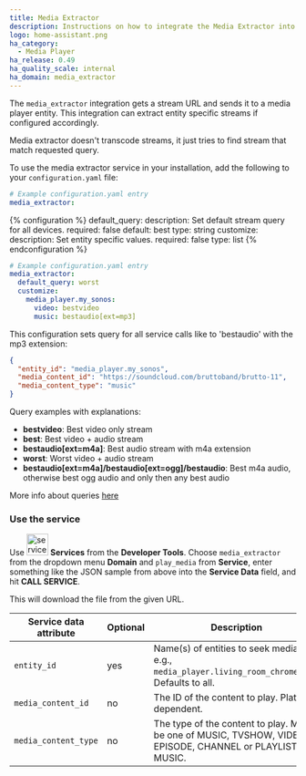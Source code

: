 ```yaml
---
title: Media Extractor
description: Instructions on how to integrate the Media Extractor into Home Assistant.
logo: home-assistant.png
ha_category:
  - Media Player
ha_release: 0.49
ha_quality_scale: internal
ha_domain: media_extractor
---
```


The `media_extractor` integration gets a stream URL and sends it to a media player entity. This integration can extract entity specific streams if configured accordingly.

<div class='note'>
Media extractor doesn't transcode streams, it just tries to find stream that match requested query.
</div>

To use the media extractor service in your installation, add the following to your `configuration.yaml` file:

```yaml
# Example configuration.yaml entry
media_extractor:
```

{% configuration %}
default_query:
  description: Set default stream query for all devices.
  required: false
  default: best
  type: string
customize:
  description: Set entity specific values.
  required: false
  type: list
{% endconfiguration %}

```yaml
# Example configuration.yaml entry
media_extractor:
  default_query: worst
  customize:
    media_player.my_sonos:
      video: bestvideo
      music: bestaudio[ext=mp3]
```

This configuration sets query for all service calls like to 'bestaudio' with the mp3 extension:

```json
{
  "entity_id": "media_player.my_sonos",
  "media_content_id": "https://soundcloud.com/bruttoband/brutto-11",
  "media_content_type": "music"
}
```

Query examples with explanations:

 * **bestvideo**: Best video only stream
 * **best**: Best video + audio stream
 * **bestaudio[ext=m4a]**: Best audio stream with m4a extension
 * **worst**: Worst video + audio stream
 * **bestaudio[ext=m4a]/bestaudio[ext=ogg]/bestaudio**: Best m4a audio, otherwise best ogg audio and only then any best audio

More info about queries [here](https://github.com/rg3/youtube-dl#format-selection)

### Use the service

Use <img src='/images/screenshots/developer-tool-services-icon.png' alt='service developer tool icon' class="no-shadow" height="38" /> **Services** from the **Developer Tools**. Choose `media_extractor` from the dropdown menu **Domain** and `play_media` from **Service**, enter something like the JSON sample from above into the **Service Data** field, and hit **CALL SERVICE**.

This will download the file from the given URL.

| Service data attribute | Optional | Description |
| ---------------------- | -------- | ----------- |
| `entity_id`            |      yes | Name(s) of entities to seek media on, e.g., `media_player.living_room_chromecast`. Defaults to all.
| `media_content_id`     |       no | The ID of the content to play. Platform dependent.
| `media_content_type`   |       no | The type of the content to play. Must be one of MUSIC, TVSHOW, VIDEO, EPISODE, CHANNEL or PLAYLIST MUSIC.
